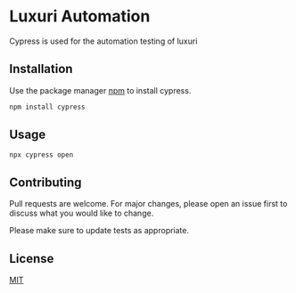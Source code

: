 # Luxuri Automation

Cypress is used for the automation testing of luxuri

## Installation

Use the package manager [npm]([https://pip.pypa.io/en/stable/](https://docs.npmjs.com/)) to install cypress.

```bash
npm install cypress
```

## Usage

`npx cypress open`

## Contributing

Pull requests are welcome. For major changes, please open an issue first
to discuss what you would like to change.

Please make sure to update tests as appropriate.

## License

[MIT](https://choosealicense.com/licenses/mit/)
